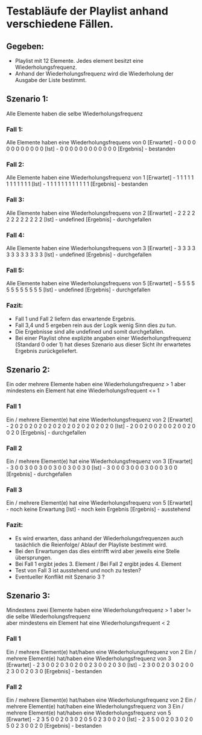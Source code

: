 # Testabläufe der Playlist anhand verschiedene Fällen.

## Gegeben:
- Playlist mit 12 Elemente. Jedes element besitzt eine Wiederholungsfrequenz. 
- Anhand der Wiederholungsfrequenz wird die Wiederholung der Ausgabe der Liste bestimmt.

## Szenario 1: 
Alle Elemente haben die selbe Wiederholungsfrequenz

### Fall 1:
Alle Elemente haben eine Wiederholungsfrequens von 0
[Erwartet]	- 0 0 0 0 0 0 0 0 0 0 0 0
[Ist]		- 0 0 0 0 0 0 0 0 0 0 0 0
[Ergebnis]	- bestanden

### Fall 2:
Alle Elemente haben eine Wiederholungsfrequenz von 1
[Erwartet]	- 1 1 1 1 1 1 1 1 1 1 1 1
[Ist]		- 1 1 1 1 1 1 1 1 1 1 1 1
[Ergebnis]	- bestanden

### Fall 3:
Alle Elemente haben eine Wiederholungsfrequens von 2
[Erwartet]	- 2 2 2 2 2 2 2 2 2 2 2 2
[Ist]		- undefined
[Ergebnis]	- durchgefallen
	
### Fall 4:
Alle Elemente haben eine Wiederholungsfrequens von 3
[Erwartet]	- 3 3 3 3 3 3 3 3 3 3 3 3
[Ist]		- undefined
[Ergebnis]	- durchgefallen

### Fall 5:
Alle Elemente haben eine Wiederholungsfrequens von 5
[Erwartet]	- 5 5 5 5 5 5 5 5 5 5 5 5
[Ist]		- undefined
[Ergebnis]	- durchgefallen

### Fazit:
- Fall 1 und Fall 2 liefern das erwartende Ergebnis.
- Fall 3,4 und 5 ergeben rein aus der Logik wenig Sinn dies zu tun.
- Die Ergebnisse sind alle undefined und somit durchgefallen.
- Bei einer Playlist ohne explizite angaben einer Wiederholungsfrequenz (Standard 0 oder 1) hat dieses Szenario aus dieser Sicht ihr erwartetes Ergebnis zurückgeliefert.

## Szenario 2:
Ein oder mehrere Elemente haben eine Wiederholungsfrequenz  > 1 
aber mindestens ein Element hat eine Wiederholungsfrequent <= 1

### Fall 1
Ein / mehrere Element(e) hat eine Wiederholungsfrequenz von 2
[Erwartet]	- 2 0 2 0 2 0 2 0 2 0 2 0 2 0 2 0 2 0 2 0 2 0
[Ist]		- 2 0 0 2 0 0 2 0 0 2 0 0 2 0 0 2 0
[Ergebnis]	- durchgefallen

### Fall 2
Ein / mehrere Element(e) hat eine Wiederholungsfrequenz von 3
[Erwartet]	- 3 0 0 3 0 0 3 0 0 3 0 0 3 0 0 3 0
[Ist]		- 3 0 0 0 3 0 0 0 3 0 0 0 3 0 0
[Ergebnis]	- durchgefallen

### Fall 3
Ein / mehrere Element(e) hat eine Wiederholungsfrequenz von 5
[Erwartet]	- noch keine Erwartung
[Ist]		- noch kein Ergebnis
[Ergebnis]	- ausstehend

### Fazit:
- Es wird erwarten, dass anhand der Wiederholungsfrequenzen auch tasächlich die Reienfolge/ Ablauf der Playliste bestimmt wird.
- Bei den Erwartungen das dies eintrifft wird aber jeweils eine Stelle übersprungen.
- Bei Fall 1 ergibt jedes 3. Element / Bei Fall 2 ergibt jedes 4. Element
- Test von Fall 3 ist ausstehend und noch zu testen?
- Eventueller Konflikt mit Szenario 3 ?

## Szenario 3:
Mindestens zwei Elemente haben eine Wiederholungsfrequenz > 1 aber != die selbe Wiederholungsfrequenz  
aber mindestens ein Element hat eine Wiederholungsfrequent < 2

### Fall 1
Ein / mehrere Element(e) hat/haben eine Wiederholungsfrequenz von 2
Ein / mehrere Element(e) hat/haben eine Wiederholungsfrequenz von 3
[Erwartet]	- 2 3 0 0 2 0 3 0 2 0 0 2 3 0 0 2 0 3 0
[Ist]		- 2 3 0 0 2 0 3 0 2 0 0 2 3 0 0 2 0 3 0 
[Ergebnis]	- bestanden

### Fall 2
Ein / mehrere Element(e) hat/haben eine Wiederholungsfrequenz von 2
Ein / mehrere Element(e) hat/haben eine Wiederholungsfrequenz von 3
Ein / mehrere Element(e) hat/haben eine Wiederholungsfrequenz von 5
[Erwartet]	- 2 3 5 0 0 2 0 3 0 2 0 5 0 2 3 0 0 2 0
[Ist]		- 2 3 5 0 0 2 0 3 0 2 0 5 0 2 3 0 0 2 0
[Ergebnis]	- bestanden  
